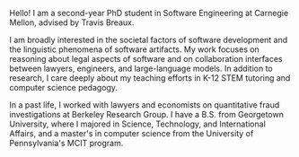 Hello! I am a second-year PhD student in Software Engineering at Carnegie Mellon, advised by Travis Breaux.​ 

I am broadly interested in the societal factors of software development and the linguistic phenomena of software artifacts. My work focuses on reasoning about legal aspects of software and on collaboration interfaces between lawyers, engineers, and large-language models. In addition to research, I care deeply about my teaching efforts in K-12 STEM tutoring and computer science pedagogy.

In a past life, I worked with lawyers and economists on quantitative fraud investigations at Berkeley Research Group. ​I have a B.S. from Georgetown University, where I majored in Science, Technology, and International Affairs, and a master's in computer science from the University of Pennsylvania's MCIT program.